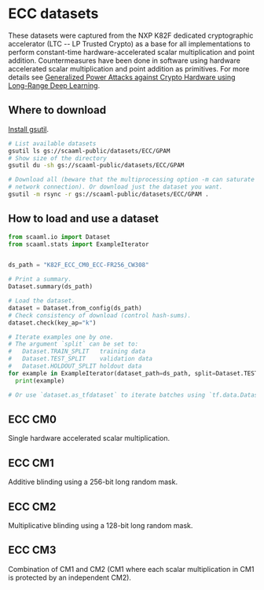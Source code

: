 # ECC datasets

These datasets were captured from the NXP K82F dedicated cryptographic
accelerator (LTC -- LP Trusted Crypto) as a base for all implementations to
perform constant-time hardware-accelerated scalar multiplication and point
addition. Countermeasures have been done in software using hardware accelerated
scalar multiplication and point addition as primitives. For more details see
[Generalized Power Attacks against Crypto Hardware using Long-Range Deep
Learning](https://github.com/google/scaaml/tree/main/papers/2024/GPAM).

## Where to download

[Install gsutil](https://cloud.google.com/storage/docs/gsutil_install).

```bash
# List available datasets
gsutil ls gs://scaaml-public/datasets/ECC/GPAM
# Show size of the directory
gsutil du -sh gs://scaaml-public/datasets/ECC/GPAM

# Download all (beware that the multiprocessing option -m can saturate your
# network connection). Or download just the dataset you want.
gsutil -m rsync -r gs://scaaml-public/datasets/ECC/GPAM .
```

## How to load and use a dataset

```python
from scaaml.io import Dataset
from scaaml.stats import ExampleIterator


ds_path = "K82F_ECC_CM0_ECC-FR256_CW308"

# Print a summary.
Dataset.summary(ds_path)

# Load the dataset.
dataset = Dataset.from_config(ds_path)
# Check consistency of download (control hash-sums).
dataset.check(key_ap="k")

# Iterate examples one by one.
# The argument `split` can be set to:
#   Dataset.TRAIN_SPLIT   training data
#   Dataset.TEST_SPLIT    validation data
#   Dataset.HOLDOUT_SPLIT holdout data
for example in ExampleIterator(dataset_path=ds_path, split=Dataset.TEST_SPLIT):
  print(example)

# Or use `dataset.as_tfdataset` to iterate batches using `tf.data.Dataset`.
```

## ECC CM0

Single hardware accelerated scalar multiplication.

## ECC CM1

Additive blinding using a 256-bit long random mask.

## ECC CM2

Multiplicative blinding using a 128-bit long random mask.

## ECC CM3

Combination of CM1 and CM2 (CM1 where each scalar multiplication in CM1 is
protected by an independent CM2).
